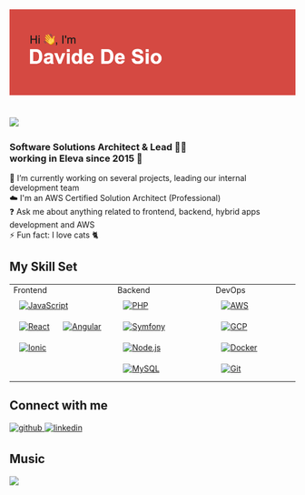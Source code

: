 <br><br> 
<img src="https://github.com/davide-desio-eleva/davide-desio-eleva/blob/main/header.png?raw=true" />

## <img src="https://eleva.it/assets/imgs/home/eleva-logo-full.svg" align="center" height="50px" width="" />
### Software Solutions Architect & Lead 👨‍💻<br> working in Eleva since 2015 🚀
<div>
🔭 I’m currently working on several projects, leading our internal development team<br>
☁️ I'm an AWS Certified Solution Architect (Professional)<br>
❓ Ask me about anything related to frontend, backend, hybrid apps development and AWS<br> 
⚡ Fun fact: I love cats 🐈<br>
</div>

## My Skill Set
<table>
  <tr>
    <td valign="top">
      Frontend  
      <div>  
        <a href="https://www.javascript.com/" target="_blank"><img style="margin: 10px" src="https://profilinator.rishav.dev/skills-assets/javascript-original.svg" alt="JavaScript" height="50" /></a>  
        <a href="https://reactjs.org/" target="_blank"><img style="margin: 10px" src="https://profilinator.rishav.dev/skills-assets/react-original-wordmark.svg" alt="React" height="50" /></a>  
        <a href="https://angular.io/" target="_blank"><img style="margin: 10px" src="https://profilinator.rishav.dev/skills-assets/angularjs-original.svg" alt="Angular" height="50" /></a>  
        <a href="https://www.ionicframework.com/" target="_blank"><img style="margin: 10px" src="https://profilinator.rishav.dev/skills-assets/ionic.svg" alt="Ionic" height="50" /></a>  
      </div>
    </td>
    <td valign="top">
      Backend  
      <div>  
        <a href="https://www.php.net/" target="_blank"><img style="margin: 10px" src="https://profilinator.rishav.dev/skills-assets/php-original.svg" alt="PHP" height="50" /></a>  
        <a href="https://symfony.com/" target="_blank"><img style="margin: 10px" src="https://profilinator.rishav.dev/skills-assets/symfony_black_03.svg" alt="Symfony" height="50" /></a>  
        <a href="https://nodejs.org/" target="_blank"><img style="margin: 10px" src="https://profilinator.rishav.dev/skills-assets/nodejs-original-wordmark.svg" alt="Node.js" height="50" /></a>  
        <a href="https://www.mysql.com/" target="_blank"><img style="margin: 10px" src="https://profilinator.rishav.dev/skills-assets/mysql-original-wordmark.svg" alt="MySQL" height="50" /></a>  
      </div>
    </td>
    <td valign="top">
      DevOps  
      <div>  
        <a href="https://aws.amazon.com/" target="_blank"><img style="margin: 10px" src="https://profilinator.rishav.dev/skills-assets/amazonwebservices-original-wordmark.svg" alt="AWS" height="50" /></a>  
        <a href="https://cloud.google.com/" target="_blank"><img style="margin: 10px" src="https://profilinator.rishav.dev/skills-assets/google_cloud-icon.svg" alt="GCP" height="50" /></a>  
        <a href="https://www.docker.com/" target="_blank"><img style="margin: 10px" src="https://profilinator.rishav.dev/skills-assets/docker-original-wordmark.svg" alt="Docker" height="50" /></a>  
        <a href="https://github.com/" target="_blank"><img style="margin: 10px" src="https://profilinator.rishav.dev/skills-assets/git-scm-icon.svg" alt="Git" height="50" /></a>  
      </div>
    </td>
  </tr>
</table>  

## Connect with me
<a href="https://github.com/davide-desio-eleva" target="_blank">
<img src=https://img.shields.io/badge/github-%2324292e.svg?&style=for-the-badge&logo=github&logoColor=white alt=github style="margin-bottom: 5px;" />
</a>
<a href="https://linkedin.com/in/desiodavide" target="_blank">
<img src=https://img.shields.io/badge/linkedin-%231E77B5.svg?&style=for-the-badge&logo=linkedin&logoColor=white alt=linkedin style="margin-bottom: 5px;" />
</a>

## Music
<!--
<img src="https://github-readme-stats.vercel.app/api?username=davide-desio-eleva&show_icons=true&count_private=true&hide_border=true" align="center" /> 
<br>
-->
<img src="https://spotify-github-profile.vercel.app/api/view?uid=1166736214&cover_image=false&theme=default" /> 
